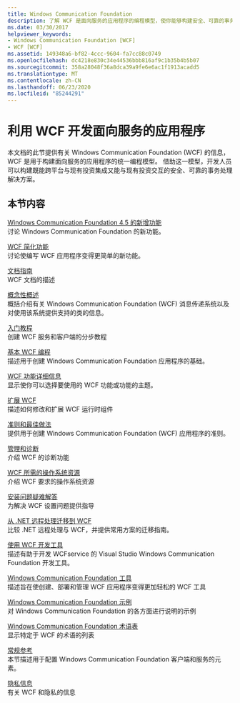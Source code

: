 ```yaml
---
title: Windows Communication Foundation
description: 了解 WCF 是面向服务的应用程序的编程模型，使你能够构建安全、可靠的事务处理解决方案。
ms.date: 03/30/2017
helpviewer_keywords:
- Windows Communication Foundation [WCF]
- WCF [WCF]
ms.assetid: 149348a6-bf82-4ccc-9604-fa7cc88c0749
ms.openlocfilehash: dc4218e830c34e44536bbb816af9c1b35b4b5b07
ms.sourcegitcommit: 358a28048f36a8dca39a9fe6e6ac1f1913acadd5
ms.translationtype: MT
ms.contentlocale: zh-CN
ms.lasthandoff: 06/23/2020
ms.locfileid: "85244291"
---
```

# <a name="develop-service-oriented-applications-with-wcf"></a>利用 WCF 开发面向服务的应用程序

本文档的此节提供有关 Windows Communication Foundation (WCF) 的信息，WCF 是用于构建面向服务的应用程序的统一编程模型。 借助这一模型，开发人员可以构建既能跨平台与现有投资集成又能与现有投资交互的安全、可靠的事务处理解决方案。

## <a name="in-this-section"></a>本节内容

 [Windows Communication Foundation 4.5 的新增功能](whats-new.md)\
 讨论 Windows Communication Foundation 的新功能。

 [WCF 简化功能](wcf-simplification-features.md)\
 讨论使编写 WCF 应用程序变得更简单的新功能。

 [文档指南](guide-to-the-documentation.md)\
 WCF 文档的描述

 [概念性概述](conceptual-overview.md)\
 概括介绍有关 Windows Communication Foundation (WCF) 消息传递系统以及对使用该系统提供支持的类的信息。

 [入门教程](getting-started-tutorial.md)\
 创建 WCF 服务和客户端的分步教程

 [基本 WCF 编程](basic-wcf-programming.md)\
 描述用于创建 Windows Communication Foundation 应用程序的基础。

 [WCF 功能详细信息](./feature-details/index.md)\
 显示使你可以选择要使用的 WCF 功能或功能的主题。

 [扩展 WCF](./extending/index.md)\
 描述如何修改和扩展 WCF 运行时组件

 [准则和最佳做法](guidelines-and-best-practices.md)\
 提供用于创建 Windows Communication Foundation (WCF) 应用程序的准则。

 [管理和诊断](./diagnostics/index.md)\
 介绍 WCF 的诊断功能

 [WCF 所需的操作系统资源](operating-system-resources-required-by-wcf.md)\
 介绍 WCF 要求的操作系统资源

 [安装问题疑难解答](troubleshooting-setup-issues.md)\
 为解决 WCF 设置问题提供指导

 [从 .NET 远程处理迁移到 WCF](migrating-from-net-remoting-to-wcf.md)\
 比较 .NET 远程处理与 WCF，并提供常用方案的迁移指南。

 [使用 WCF 开发工具](using-the-wcf-development-tools.md)\
 描述有助于开发 WCFservice 的 Visual Studio Windows Communication Foundation 开发工具。

 [Windows Communication Foundation 工具](tools.md)\
 描述旨在使创建、部署和管理 WCF 应用程序变得更加轻松的 WCF 工具

 [Windows Communication Foundation 示例](./samples/index.md)\
 对 Windows Communication Foundation 的各方面进行说明的示例

 [Windows Communication Foundation 术语表](glossary.md)\
 显示特定于 WCF 的术语的列表

 [常规参考](general-reference.md)\
 本节描述用于配置 Windows Communication Foundation 客户端和服务的元素。

 [隐私信息](privacy-information.md)\
 有关 WCF 和隐私的信息
